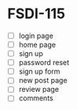 # FSDI-115

- [ ] login page
- [ ] home page
- [ ] sign up
- [ ] password reset
- [ ] sign up form
- [ ] new post page
- [ ] review page
- [ ] comments
